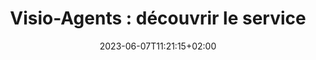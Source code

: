 ---
title: "Visio-Agents : découvrir le service"
date: 2023-06-07T11:21:15+02:00
draft: false
urlvideo: "https://podeduc.apps.education.fr/video/3978-decouvrir-visio-agents/"
pdf: "TutoPdf_DecouvrirLeService.pdf"
poidspdf: "1.09 Mo"
icone: "bi bi-cup-hot"
---